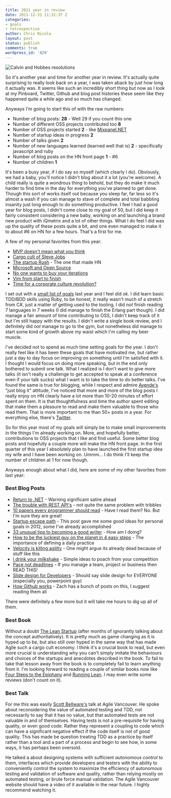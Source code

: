 ```yaml
---
title: 2011 year in review
date: 2011-12-31 11:32:37 Z
categories:
- goals
- retrospective
author: Chris Nicola
layout: post
status: publish
comments: true
wordpress_id: '829'
---
```


![Calvin and Hobbes resolutions][1]

So it's another year and time for another year in review. It's actually quite
surprising to really look back on a year, I was taken aback by just how long it
actually was. It seems like such an incredibly short thing but now as I look at
my Pinboard, Twitter, Github and blog post histories these seem like they
happened quite a while ago and so much has changed.

Anyways I'm going to start this of with the raw numbers:

  * Number of blog posts: **28** - Well 29 if you count this one
  * Number of different OSS projects contributed too **8**
  * Number of OSS projects started **2** - like [Mixpanel.NET][2]
  * Number of startup ideas in progress **2**
  * Number of talks given **2**
  * Number of new languages learned (learned well that is) **2** - specifically javascript and ruby
  * Number of blog posts on the HN front page **1** - #6
  * Number of children **1**

<!--more-->

It's been a busy year, if I do say so myself (which clearly I do). Obviously,
we had a baby, you'll notice I didn't blog about it a lot (you're welcome). A
child really is quite a wondrous thing to behold, but they do make it much
harder to find time in the day for everything you've planned to get done.
Though this sort of works itself out because you sleep far, far less so it's
almost a wash if you can manage to stave of complete and total babbling
insanity just long enough to do something productive. I feel I had a good year
for blog posts, I didn't come close to my goal of 50, but I did keep it fairly
consistent considering a new baby, working on and launching a brand new product
with iQmetrix and a lot of other things. What I do feel I did was up the
quality of these posts quite a bit, and one even managed to make it to about #6
on HN for a few hours. That's a first for me.

A few of my personal favorites from this year:

  * [MVP doesn't mean what you think][3]
  * [Cargo cult of Steve Jobs][4]
  * [The startup Rush][5] - The one that made HN
  * [Microsoft and Open Source][6]
  * [No one wants to buy your iterations][7]
  * [Vim from start to finish][8]
  * [Time for a corporate culture revolution?][9]

I set out with a [small list of goals][10] last year and I feel did _ok_. I did
learn basic TDD/BDD skills using Ruby, to be honest, it really wasn't much of a
stretch from C#, just a matter of getting used to the tooling. I did _not_
finish reading 7 languages in 7 weeks (I did manage to finish the Erlang part
though). I did manage a fair amount of time contributing to OSS, I didn't keep
track of it but I'm still happy with the results. I didn't write a single book
review, and I definitely did _not_ manage to go to the gym, but nonetheless did
manage to start some kind of growth above my waist which I'm calling my beer
muscle.

I've decided not to spend as much time setting goals for the year. I don't
really feel like it has been these goals that have motivated me, but rather
just a day to day focus on improving on something until I'm satisfied with it.
I thought I would focus on doing more speaking, but in the end only bothered to
submit one talk. What I realized is I don't want to give more talks (it isn't
really a challenge to get accepted to speak at a conference even if your talk
sucks) what I want is to take the time to do better talks. I've found the same
is true for blogging, while I respect and admire [Ayende's][11] "just blog it"
attitude, I've noticed that more and more of the blog posts I really enjoy on
HN clearly have a lot more than 10-20 minutes of effort spent on them. It is
that thoughtfulness and time the author spent editing that make them a pleasure
to read and make them valuable to those who read them. That is more important
to me than 50+ posts in a year. For everything else, there's [Twitter][12].

So for this year most of my goals will simply be to make small improvements in
the things I'm already working on. More, and hopefully better, contributions to
OSS projects that I like and find useful. Some better blog posts and hopefully
a couple more will make the HN front page. In the first quarter of this year I
absolutely plan to have launched the first startup idea my wife and I have been
working on. Ummm... I do think I'll keep the number of children at 1 for now
though.

Anyways enough about what I did, here are some of my other favorites from last
year:

### Best Blog Posts

* [Return to .NET][13] - Warning significant satire ahead 
* [The trouble with REST API's][14] - not quite the same problem with tribbles 
* [10 papers every programmer should read][15] - Have I read them? No. But I'm sure they are great! 
* [Startup escape path][16] - This post gave me some good ideas for personal goals in 2012, some I've already accomplished 
* [33 unusual tips to becoming a good writer][17] - How am I doing? 
* [How to be the luckiest guy on the planet in 4 easy steps][18] - The importance of defining a daily practice
* [Velocity is killing agility][19] - One might argue its already dead because of stuff like this 
* [I drink your milkshake][20] - Simple ideas to poach from your competition 
* [Pace not deadlines][21] - If you manage a team, project or business then READ THIS! 
* [Slide design for Developers][22] - Should say slide design for EVERYONE (especially you, powerpoint guy) 
* [How Github works][23] - Zach has a bunch of posts on this, I suggest reading them all

There were definitely a few more but it will take me hours to dig up all of them.

### Best Book

Without a doubt [The Lean Startup][24] (after months of ignorantly talking
about the concept authoritatively). It is pretty much as game changing as it is
hyped up to be, but also still over hyped in the same way that has made Agile
such a cargo cult economy. I think it's a crucial book to read, but even more
crucial is understanding why you can't simply imitate the behaviours and
choices of the startups and anecdotes described in the book. To fail to take
that lesson away from the book is to completely fail to learn anything from it.
I'm looking forward to reading a couple of similar books now like [Four Steps
to the Epiphany][25] and [Running Lean][26]. I may even write some reviews
(don't count on it).

### Best Talk

For me this was easily [Scott Bellware's][27] talk at Agile Vancouver. He spoke
about reconsidering the value of automated testing and TDD, not necessarily to
say that it has no value, but that automated tests are not valuable in and of
themselves. Having tests is not a pre-requisite for having quality, or even
good code. Rather they represent a coupling to code which can have a
significant negative effect if the code itself is not of good quality. This has
made be question treating TDD as a practice by itself rather than a tool and a
part of a process and begin to see how, in some ways, it has perhaps been
oversold.  

He talked a about designing systems with sufficient _autonomous control_ to
them, interfaces which provide developers and testers with the ability to
conveniently control the system to maximize the efficiency of autonomous
testing and validation of software and quality, rather than relying mostly on
automated testing, or brute force manual validation. The Agile Vancouver
website should have a video of it available in the near future. I highly
recommend watching it.

   [1]: http://lh3.googleusercontent.com/-6uqdAHO8voU/Tv9pe5pkrCI/AAAAAAAAAbY/Oa2KuG6-M8M/s288/resolutions.jpg
   [2]: https://github.com/lucisferre/Mixpanel.NET
   [3]: http://lucisferre.net/2011/12/09/mvp-probably-isnt-what-you-think/
   [4]: http://lucisferre.net/2011/11/18/the-cargo-cult-of-jobs/
   [5]: http://lucisferre.net/2011/11/10/the-startup-rush/
   [6]: http://lucisferre.net/2011/11/03/microsoft-and-open-source-still-oil-and-water/
   [7]: http://lucisferre.net/2011/11/01/no-one-wants-to-buy-your-iterations/
   [8]: http://lucisferre.net/2011/07/15/vim-from-start-to-finish/
   [9]: http://lucisferre.net/2011/01/20/is-it-time-for-a-corporate-culture-revolution/
   [10]: http://lucisferre.net/2011/01/02/2010-retrospective-and-2011-goals/
   [11]: http://ayende.com
   [12]: http://twitter.com/#!/lucisferre
   [13]: http://mecodegood.tumblr.com/post/14956918719/there-and-back-again-my-return-to-net-development
   [14]: http://www.infoq.com/news/2011/06/trouble-with-apis
   [15]: http://blog.fogus.me/2011/09/08/10-technical-papers-every-programmer-should-read-at-least-twice/
   [16]: http://swombat.com/2011/12/15/startup-escape-path
   [17]: http://www.jamesaltucher.com/2011/03/33-unusual-tips-to-being-a-better-writer/
   [18]: http://www.jamesaltucher.com/2011/02/how-to-be-the-luckiest-guy-on-the-planet-in-4-easy-steps/
   [19]: http://jimhighsmith.com/2011/11/02/velocity-is-killing-agility/
   [20]: http://www.jpuopolo.com/2011/10/i-drink-your-milkshake-top-5-tips-to-steal-your-competitors%E2%80%99-clients/
   [21]: http://blogs.balsamiq.com/team/2011/09/07/pace/
   [22]: http://zachholman.com/posts/slide-design-for-developers/
   [23]: http://zachholman.com/posts/how-github-works/
   [24]: http://www.amazon.com/gp/product/0307887898/ref=as_li_ss_tl?ie=UTF8&tag=lucisferre-20&linkCode=as2&camp=1789&creative=390957&creativeASIN=0307887898
   [25]: http://rcm.amazon.com/e/cm?lt1=_blank&bc1=000000&IS2=1&bg1=FFFFFF&fc1=000000&lc1=0000FF&t=lucisferre-20&o=1&p=8&l=as4&m=amazon&f=ifr&ref=ss_til&asins=0976470705
   [26]: http://rcm.amazon.com/e/cm?lt1=_blank&bc1=000000&IS2=1&bg1=FFFFFF&fc1=000000&lc1=0000FF&t=lucisferre-20&o=1&p=8&l=as4&m=amazon&f=ifr&ref=ss_til&asins=1449305172
   [27]: http://ampgt.com

